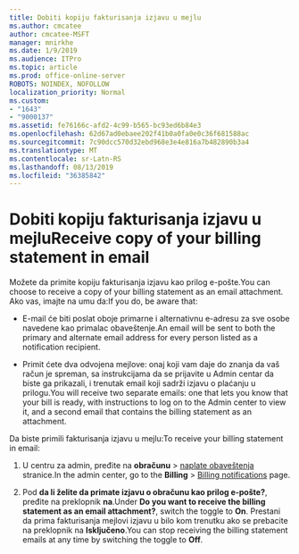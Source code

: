 ```yaml
---
title: Dobiti kopiju fakturisanja izjavu u mejlu
ms.author: cmcatee
author: cmcatee-MSFT
manager: mnirkhe
ms.date: 1/9/2019
ms.audience: ITPro
ms.topic: article
ms.prod: office-online-server
ROBOTS: NOINDEX, NOFOLLOW
localization_priority: Normal
ms.custom:
- "1643"
- "9000137"
ms.assetid: fe76166c-afd2-4c99-b565-bc93ed6b84e3
ms.openlocfilehash: 62d67ad0ebaee202f41b0a0fa0e0c36f681588ac
ms.sourcegitcommit: 7c90dcc570d32ebd968e3e4e816a7b482890b3a4
ms.translationtype: MT
ms.contentlocale: sr-Latn-RS
ms.lasthandoff: 08/13/2019
ms.locfileid: "36385842"
---
```

# <a name="receive-copy-of-your-billing-statement-in-email"></a><span data-ttu-id="22bb1-102">Dobiti kopiju fakturisanja izjavu u mejlu</span><span class="sxs-lookup"><span data-stu-id="22bb1-102">Receive copy of your billing statement in email</span></span>

<span data-ttu-id="22bb1-103">Možete da primite kopiju fakturisanja izjavu kao prilog e-pošte.</span><span class="sxs-lookup"><span data-stu-id="22bb1-103">You can choose to receive a copy of your billing statement as an email attachment.</span></span> <span data-ttu-id="22bb1-104">Ako vas, imajte na umu da:</span><span class="sxs-lookup"><span data-stu-id="22bb1-104">If you do, be aware that:</span></span>
  
- <span data-ttu-id="22bb1-105">E-mail će biti poslat oboje primarne i alternativnu e-adresu za sve osobe navedene kao primalac obaveštenje.</span><span class="sxs-lookup"><span data-stu-id="22bb1-105">An email will be sent to both the primary and alternate email address for every person listed as a notification recipient.</span></span>

- <span data-ttu-id="22bb1-106">Primit ćete dva odvojena mejlove: onaj koji vam daje do znanja da vaš račun je spreman, sa instrukcijama da se prijavite u Admin centar da biste ga prikazali, i trenutak email koji sadrži izjavu o plaćanju u prilogu.</span><span class="sxs-lookup"><span data-stu-id="22bb1-106">You will receive two separate emails: one that lets you know that your bill is ready, with instructions to log on to the Admin center to view it, and a second email that contains the billing statement as an attachment.</span></span>

<span data-ttu-id="22bb1-107">Da biste primili fakturisanja izjavu u mejlu:</span><span class="sxs-lookup"><span data-stu-id="22bb1-107">To receive your billing statement in email:</span></span>
  
1. <span data-ttu-id="22bb1-108">U centru za admin, pređite na **obračunu** \> [naplate obaveštenja](https://go.microsoft.com/fwlink/p/?linkid=853212) stranice.</span><span class="sxs-lookup"><span data-stu-id="22bb1-108">In the admin center, go to the **Billing** \> [Billing notifications](https://go.microsoft.com/fwlink/p/?linkid=853212) page.</span></span>

2. <span data-ttu-id="22bb1-109">Pod **da li želite da primate izjavu o obračunu kao prilog e-pošte?**, pređite na preklopnik **na**.</span><span class="sxs-lookup"><span data-stu-id="22bb1-109">Under **Do you want to receive the billing statement as an email attachment?**, switch the toggle to **On**.</span></span> <span data-ttu-id="22bb1-110">Prestani da prima fakturisanja mejlovi izjavu u bilo kom trenutku ako se prebacite na preklopnik na **Isključeno**.</span><span class="sxs-lookup"><span data-stu-id="22bb1-110">You can stop receiving the billing statement emails at any time by switching the toggle to **Off**.</span></span>